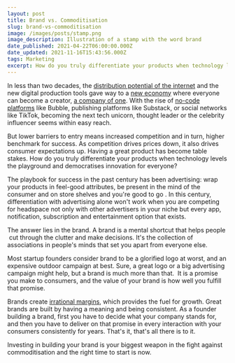 ```yaml
---
layout: post
title: Brand vs. Commoditisation
slug: brand-vs-commoditisation
image: /images/posts/stamp.png
image_description: Illustration of a stamp with the word brand
date_published: 2021-04-22T06:00:00.000Z
date_updated: 2021-11-16T15:43:56.000Z
tags: Marketing
excerpt: How do you truly differentiate your products when technology levels the playground and democratises innovation for everyone?
---
```


In less than two decades, the [distribution potential of the internet](https://www.wired.com/2004/10/tail/) and the new digital production tools gave way to a [new economy](https://www.wired.com/1997/09/newrules/) where everyone can become a creator, [a company of one](https://ofone.co). With the rise of [no-code platforms](https://en.wikipedia.org/wiki/No-code_development_platform) like Bubble, publishing platforms like Substack, or social networks like TikTok, becoming the next tech unicorn, thought leader or the celebrity influencer seems within easy reach.

But lower barriers to entry means increased competition and in turn, higher benchmark for success. As competition drives prices down, it also drives consumer expectations up. Having a great product has become table stakes. How do you truly differentiate your products when technology levels the playground and democratises innovation for everyone?

The playbook for success in the past century has been advertising: wrap your products in feel-good attributes, be present in the mind of the consumer and on store shelves and you're good to go . In this century, differentiation with advertising alone won't work when you are competing for headspace not only with other advertisers in your niche but every app, notification, subscription and entertainment option that exists.

The answer lies in the brand. A brand is a mental shortcut that helps people  cut through the clutter and make decisions. It's the collection of associations in people's minds that set you apart from everyone else.

Most startup founders consider brand to be a glorified logo at worst, and an expensive outdoor campaign at best. Sure, a great logo or a big advertising campaign might help, but a brand is much more than that.  It is a promise you make to consumers, and the value of your brand is how well you fulfill that promise.

Brands create [irrational margins](https://www.strategyandsourdough.com/episodes/startup-brand-with-oliver-lo-vp-marketing-at-sequoia-capital), which provides the fuel for growth. Great brands are built by having a meaning and being consistent. As a founder building a brand, first you have to decide what your company stands for, and then you have to deliver on that promise in every interaction with your consumers consistently for years. That's it, that's all there is to it.

Investing in building your brand is your biggest weapon in the fight against commoditisation and the right time to start is now.
